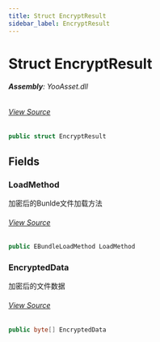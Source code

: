 ```yaml
---
title: Struct EncryptResult
sidebar_label: EncryptResult
---
```

# Struct EncryptResult


###### **Assembly**: YooAsset.dll
###### [View Source](https://github.com/tuyoogame/YooAsset/blob/main/Assets/YooAsset/Runtime/Services/IEncryptionServices.cs#L4)
```csharp title="Declaration"
public struct EncryptResult
```
## Fields
### LoadMethod
加密后的Bunlde文件加载方法
###### [View Source](https://github.com/tuyoogame/YooAsset/blob/main/Assets/YooAsset/Runtime/Services/IEncryptionServices.cs#L9)
```csharp title="Declaration"
public EBundleLoadMethod LoadMethod
```
### EncryptedData
加密后的文件数据
###### [View Source](https://github.com/tuyoogame/YooAsset/blob/main/Assets/YooAsset/Runtime/Services/IEncryptionServices.cs#L14)
```csharp title="Declaration"
public byte[] EncryptedData
```
